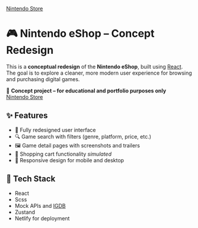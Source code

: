 [Nintendo Store](https://nintendostorebylucasmendonca.netlify.app/)

# 🎮 Nintendo eShop – Concept Redesign

This is a **conceptual redesign** of the **Nintendo eShop**, built using [React](https://reactjs.org/). The goal is to explore a cleaner, more modern user experience for browsing and purchasing digital games.

🧪 **Concept project – for educational and portfolio purposes only**  
[Nintendo Store](https://nintendostorebylucasmendonca.netlify.app/)

## ✨ Features
- 🎨 Fully redesigned user interface
- 🔍 Game search with filters (genre, platform, price, etc.)
- 🖼️ Game detail pages with screenshots and trailers
- 🛒 Shopping cart functionality *simulated*
- 📱 Responsive design for mobile and desktop

## 🚀 Tech Stack

- React
- Scss
- Mock APIs and [IGDB](https://api-docs.igdb.com/)
- Zustand
- Netlify for deployment
